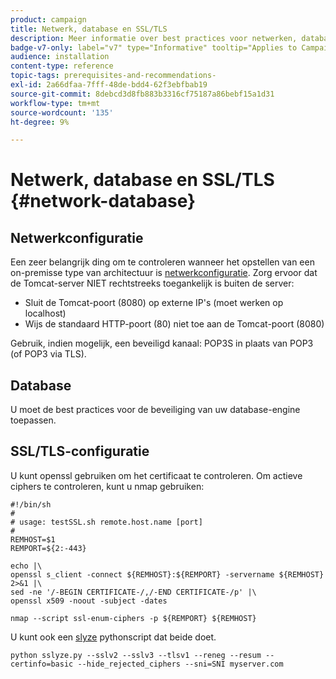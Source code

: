 ```yaml
---
product: campaign
title: Netwerk, database en SSL/TLS
description: Meer informatie over best practices voor netwerken, databases en SSL/TLS-configuraties
badge-v7-only: label="v7" type="Informative" tooltip="Applies to Campaign Classic v7 only"
audience: installation
content-type: reference
topic-tags: prerequisites-and-recommendations-
exl-id: 2a66dfaa-7fff-48de-bdd4-62f3ebfbab19
source-git-commit: 8debcd3d8fb883b3316cf75187a86bebf15a1d31
workflow-type: tm+mt
source-wordcount: '135'
ht-degree: 9%

---
```


# Netwerk, database en SSL/TLS {#network-database}



## Netwerkconfiguratie

Een zeer belangrijk ding om te controleren wanneer het opstellen van een on-premisse type van architectuur is [netwerkconfiguratie](../../installation/using/network-configuration.md). Zorg ervoor dat de Tomcat-server NIET rechtstreeks toegankelijk is buiten de server:

* Sluit de Tomcat-poort (8080) op externe IP&#39;s (moet werken op localhost)
* Wijs de standaard HTTP-poort (80) niet toe aan de Tomcat-poort (8080)

Gebruik, indien mogelijk, een beveiligd kanaal: POP3S in plaats van POP3 (of POP3 via TLS).

## Database

U moet de best practices voor de beveiliging van uw database-engine toepassen.

## SSL/TLS-configuratie

U kunt openssl gebruiken om het certificaat te controleren. Om actieve ciphers te controleren, kunt u nmap gebruiken:

```
#!/bin/sh
#
# usage: testSSL.sh remote.host.name [port]
#
REMHOST=$1
REMPORT=${2:-443}
 
echo |\
openssl s_client -connect ${REMHOST}:${REMPORT} -servername ${REMHOST} 2>&1 |\
sed -ne '/-BEGIN CERTIFICATE-/,/-END CERTIFICATE-/p' |\
openssl x509 -noout -subject -dates
   
nmap --script ssl-enum-ciphers -p ${REMPORT} ${REMHOST}
```

U kunt ook een [slyze](https://github.com/nabla-c0d3/sslyze/releases) pythonscript dat beide doet.

```
python sslyze.py --sslv2 --sslv3 --tlsv1 --reneg --resum --certinfo=basic --hide_rejected_ciphers --sni=SNI myserver.com
```

